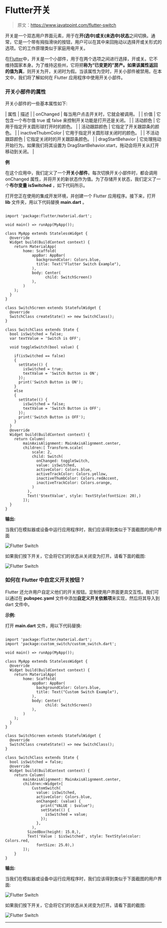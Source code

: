 # Flutter开关

> 原文：<https://www.javatpoint.com/flutter-switch>

开关是一个双态用户界面元素，用于在**开(选中)或关(未选中)状态**之间切换。通常，它是一个带有拇指滑块的按钮，用户可以在其中来回拖动以选择开或关形式的选项。它的工作原理类似于家庭用电开关。

在[Flutter](https://www.javatpoint.com/flutter)中，开关是一个小部件，用于在两个选项之间进行选择，开或关。它不维持国家本身。为了维持这些州，它将把**称为“已变更的”**房产。如果该属性返回的值为**真**，则开关为开，关闭时为假。当该属性为空时，开关小部件被禁用。在本文中，我们将了解如何在 Flutter 应用程序中使用开关小部件。

### 开关小部件的属性

开关小部件的一些基本属性如下:

| 属性 | 描述 |
| onChanged | 每当用户点击开关时，它就会被调用。 |
| 价值 | 它包含一个布尔值 true 或 false 来控制开关功能是打开还是关闭。 |
| 活动颜色 | 它用于指定开关圆形球打开时的颜色。 |
| 活动跟踪颜色 | 它指定了开关跟踪条的颜色。 |
| inactiveThubmColor | 它用于指定开关圆形球关闭时的颜色。 |
| 不活动跟踪颜色 | 它指定关闭时的开关跟踪条颜色。 |
| dragStartBehavior | 它处理拖动开始行为。如果我们将其设置为 DragStartBehavior.start，拖动会将开关从打开移动到关闭。 |

**例**

在这个应用中，我们定义了一个**开关小部件**。每次切换开关小部件时，都会调用 onChanged 属性，并将开关的新状态作为值。为了存储开关状态，我们定义了一个**布尔变量 isSwitched** ，如下代码所示。

打开您正在使用的集成开发环境，并创建一个 Flutter 应用程序。接下来，打开 **lib** 文件夹，用以下代码替换 **main.dart** 。

```

import 'package:flutter/material.dart';

void main() => runApp(MyApp());

class MyApp extends StatelessWidget {
  @override
  Widget build(BuildContext context) {
    return MaterialApp(
        home: Scaffold(
            appBar: AppBar(
              backgroundColor: Colors.blue,
              title: Text("Flutter Switch Example"),
            ),
            body: Center(
                  child: SwitchScreen()
            ),
        )
    );
  }
}

class SwitchScreen extends StatefulWidget {
  @override
  SwitchClass createState() => new SwitchClass();
}

class SwitchClass extends State {
  bool isSwitched = false;
  var textValue = 'Switch is OFF';

  void toggleSwitch(bool value) {

    if(isSwitched == false)
    {
      setState(() {
        isSwitched = true;
        textValue = 'Switch Button is ON';
      });
      print('Switch Button is ON');
    }
    else
    {
      setState(() {
        isSwitched = false;
        textValue = 'Switch Button is OFF';
      });
      print('Switch Button is OFF');
    }
  }
  @override
  Widget build(BuildContext context) {
    return Column(
        mainAxisAlignment: MainAxisAlignment.center,
        children:[ Transform.scale(
            scale: 2,
            child: Switch(
              onChanged: toggleSwitch,
              value: isSwitched,
              activeColor: Colors.blue,
              activeTrackColor: Colors.yellow,
              inactiveThumbColor: Colors.redAccent,
              inactiveTrackColor: Colors.orange,
            )
          ),
          Text('$textValue', style: TextStyle(fontSize: 20),)
        ]);
  }
}

```

**输出:**

当我们在模拟器或设备中运行应用程序时，我们应该得到类似于下面截图的用户界面

![Flutter Switch](img/4cb69789422f2ac0e2da28083e0b3c5a.png)

如果我们按下开关，它会将它们的状态从关闭变为打开。请看下面的截图:

![Flutter Switch](img/7db4df10e36af8970ff953c27c11b013.png)

### 如何在 Flutter 中自定义开关按钮？

Flutter 还允许用户自定义他们的开关按钮。定制使用户界面更具交互性。我们可以通过在 **pubspec.yaml** 文件中添加**自定义开关依赖项**来实现，然后将其导入到 dart 文件中。

**示例:**

打开 **main.dart** 文件，用以下代码替换:

```

import 'package:flutter/material.dart';
import 'package:custom_switch/custom_switch.dart';

void main() => runApp(MyApp());

class MyApp extends StatelessWidget {
  @override
  Widget build(BuildContext context) {
    return MaterialApp(
        home: Scaffold(
            appBar: AppBar(
              backgroundColor: Colors.blue,
              title: Text("Custom Switch Example"),
            ),
            body: Center(
                  child: SwitchScreen()
            ),
        )
    );
  }
}

class SwitchScreen extends StatefulWidget {
  @override
  SwitchClass createState() => new SwitchClass();
}

class SwitchClass extends State {
  bool isSwitched = false;
  @override
  Widget build(BuildContext context) {
    return Column(
        mainAxisAlignment: MainAxisAlignment.center,
        children:<Widget>[
            CustomSwitch(
              value: isSwitched,
              activeColor: Colors.blue,
              onChanged: (value) {
                print("VALUE : $value");
                setState(() {
                  isSwitched = value;
                });
              },
            ),
          SizedBox(height: 15.0,),
          Text('Value : $isSwitched', style: TextStyle(color: Colors.red,
              fontSize: 25.0),)
        ]);
    }
}

```

**输出:**

当我们在模拟器或设备中运行应用程序时，我们应该得到类似于下面截图的用户界面:

![Flutter Switch](img/388382b949227342e31426909972aee7.png)

如果我们按下开关，它会将它们的状态从关闭变为打开。请看下面的截图:

![Flutter Switch](img/2ce26eb9014270b1001a7bb2a0814495.png)

* * *